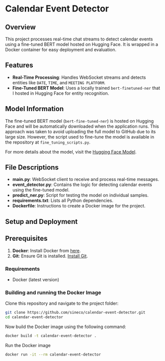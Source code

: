 # Calendar Event Detector

## Overview
This project processes real-time chat streams to detect calendar events using a fine-tuned BERT model hosted on Hugging Face. It is wrapped in a Docker container for easy deployment and evaluation.

## Features
- **Real-Time Processing**: Handles WebSocket streams and detects entities like `DATE`, `TIME`, and `MEETING PLATFORM`.
- **Fine-Tuned BERT Model**: Uses a locally trained `bert-finetuned-ner` that I hosted in Hugging Face for entity recognition.

## Model Information
The fine-tuned BERT model (`bert-fine-tuned-ner`) is hosted on Hugging Face and will be automatically downloaded when the application runs. This approach was taken to avoid uploading the full model to GitHub due to its large size. However, the script used to fine-tune the model is available in the repository at `fine_tuning_scripts.py`.

For more details about the model, visit the [Hugging Face Model](https://huggingface.co/raraujo/bert-finetuned-ner).


## File Descriptions
- **main.py**: WebSocket client to receive and process real-time messages.
- **event_detector.py**: Contains the logic for detecting calendar events using the fine-tuned model.
- **predict_ner.py**: Script for testing the model on individual samples.
- **requirements.txt**: Lists all Python dependencies.
- **Dockerfile**: Instructions to create a Docker image for the project.


## Setup and Deployment

## Prerequisites
1. **Docker**: Install Docker from [here](https://docs.docker.com/get-docker/).
2. **Git**: Ensure Git is installed. [Install Git](https://git-scm.com/book/en/v2/Getting-Started-Installing-Git).

### Requirements
- Docker (latest version)

### Building and running the Docker Image
Clone this repository and navigate to the project folder:
```bash
git clone https://github.com/sineco/calendar-event-detector.git
cd calendar-event-detector
```

Now build the Docker image using the following command:
```bash
docker build -t calendar-event-detector .
```

Run the Docker image
```bash
docker run -it --rm calendar-event-detector
```
